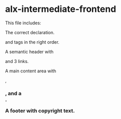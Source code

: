 # alx-intermediate-frontend


This file includes:

The correct <!DOCTYPE html> declaration.

<head> and <body> tags in the right order.

A semantic header with <nav> and 3 links.

A main content area with <article>, <h1>, and a <section>.

A footer with copyright text.